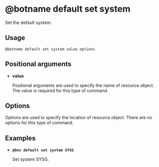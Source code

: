 # @botname default set system

Set the default system.

## Usage

`@botname default set system value options`

## Positional arguments

-   **value**

    Positional arguments are used to specify the name of resource object. The value is required for this type of command.


## Options

Options are used to specify the location of resource object. There are no options for this type of command.

## Examples

-   **`@bnz default set system SYSG`**

    Set system SYSG.


